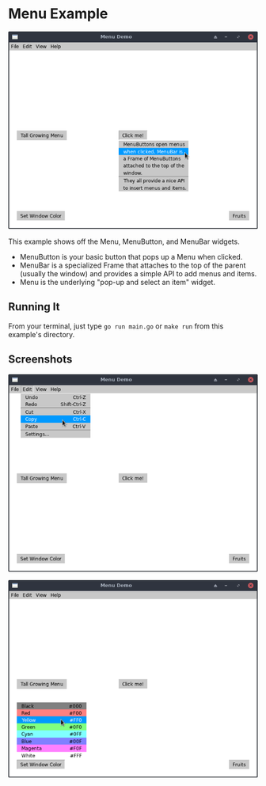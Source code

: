 # Menu Example

![Screenshot](screenshot.png)

This example shows off the Menu, MenuButton, and MenuBar widgets.

* MenuButton is your basic button that pops up a Menu when clicked.
* MenuBar is a specialized Frame that attaches to the top of the parent
  (usually the window) and provides a simple API to add menus and items.
* Menu is the underlying "pop-up and select an item" widget.

## Running It

From your terminal, just type `go run main.go` or `make run` from this
example's directory.

## Screenshots

![Screenshot 1](../../docs/menus-1.png)

![Screenshot 2](../../docs/menus-2.png)
